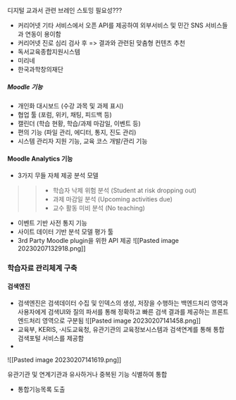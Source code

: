 
디지털 교과서 관련 브레인 스토밍 필요성???

+ 커리어넷 기타 서비스에서 오픈 API를 제공하여 외부서비스 및 민간 SNS 서비스들과 연동이 용이함
+ 커리어넷 진로 심리 검사 후 => 결과와 관련된 맞춤형 컨텐츠 추천
+ 독서교육종합지원시스템
+ 미리네
+ 한국과학창의재단

##### Moodle 기능
+ 개인화 대시보드 (수강 과목 및 과제 표시)
+ 협업 툴 (포럼, 위키, 채팅, 피드백 등)
+ 캘린더 (학습 현황, 학습/과제 마감일, 이벤트 등)
+ 편의 기능 (파일 관리, 에디터, 통지, 진도 관리)
+ 시스템 관리자 지원 기능, 교육 코스 개발/관리 기능

#### Moodle Analytics 기능
+ 3가지 무들 자체 제공 분석 모델
>>- 학습자 낙제 위험 분석 (Student at risk dropping out)
>>- 과제 마감일 분석 (Upcoming activities due)
>>- 교수 활동 미비 분석 (No teaching)
+ 이벤트 기반 사전 통지 기능
+ 사이트 데이터 기반 분석 모델 평가 툴
+ 3rd Party Moodle plugin을 위한 API 제공
![[Pasted image 20230207132918.png]]

### 학습자료 관리체계 구축


#### 검색엔진
+ 검색엔진은 검색데이터 수집 및 인덱스의 생성, 저장을 수행하는 백엔드처리 영역과 사용자에게 검색UI와 질의 파서를 통해 정확하고 빠른 검색 결과를 제공하는 프론트엔드처리 영역으로 구분됨
   ![[Pasted image 20230207141458.png]]
+ 교육부, KERIS, 시〮도교육청, 유관기관의 교육정보시스템과 검색연계를 통해 통합검색포털 서비스를 제공함
+ 
![[Pasted image 20230207141619.png]]


유관기관 및 연계기관과 유사하거나 중복된 기능 식별하여 통합
+ 통합기능목록 도출